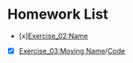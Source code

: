 # Homework List
- [x][Exercise_02:Name](https://github.com/MinnieWen/computational_physics_N2015301510014/blob/master/exercise_02.md)
- [x] [Exercise_03:Moving Name](http://note.youdao.com/noteshare?id=b131f900ef184183b8dd5818cd90e3fe)/[Code](http://note.youdao.com/noteshare?id=a4896196fbab68ccda7ca8a8d865ec69)
